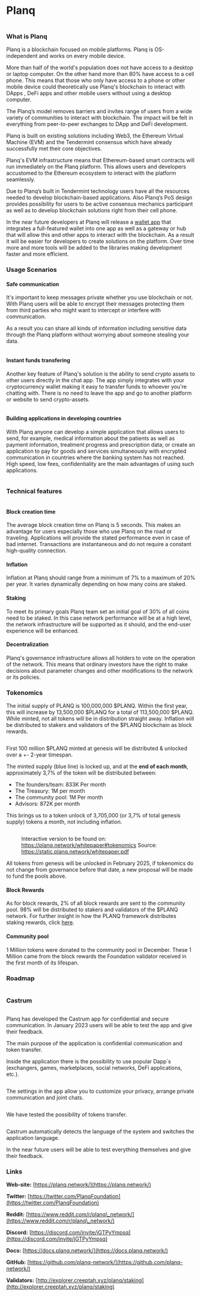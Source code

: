 # Planq

<figure><img src="../.gitbook/assets/image (1) (1).png" alt=""><figcaption></figcaption></figure>

### **What is Planq**

Planq is a blockchain focused on mobile platforms. Planq is OS-independent and works on every mobile device.

More than half of the world's population does not have access to a desktop or laptop computer. On the other hand more than 80% have access to a cell phone. This means that those who only have access to a phone or other mobile device could theoretically use Planq's blockchain to interact with DApps , DeFi apps and other mobile users without using a desktop computer.

The Planq’s model removes barriers and invites range of users from a wide variety of communities to interact with blockchain. The impact will be felt in everything from peer-to-peer exchanges to DApp and DeFi development.

Planq is built on existing solutions including Web3, the Ethereum Virtual Machine (EVM) and the Tendermint consensus which have already successfully met their core objectives.

Planq's EVM infrastructure means that Ethereum-based smart contracts will run immediately on the Planq platform. This allows users and developers accustomed to the Ethereum ecosystem to interact with the platform seamlessly.

Due to Planq’s built in Tendermint technology users have all the resources needed to develop blockchain-based applications. Also Planq’s PoS design provides possibility for users to be active consensus mechanics participant as well as to develop blockchain solutions right from their cell phone.

In the near future developers at Planq will release a [wallet app](https://play.google.com/store/apps/details?id=network.planq.castrum) that integrates a full-featured wallet into one app as well as a gateway or hub that will allow this and other apps to interact with the blockchain. As a result it will be easier for developers to create solutions on the platform. Over time more and more tools will be added to the libraries making development faster and more efficient.

### **Usage Scenarios** <a href="#daq5" id="daq5"></a>

#### **Safe communication** <a href="#euzz" id="euzz"></a>

It's important to keep messages private whether you use blockchain or not. With Planq users will be able to encrypt their messages protecting them from third parties who might want to intercept or interfere with communication.

As a result you can share all kinds of information including sensitive data through the Planq platform without worrying about someone stealing your data.

<figure><img src="https://img3.teletype.in/files/e3/35/e3354714-97be-4bf7-aef1-5784f3f332df.png" alt=""><figcaption></figcaption></figure>

#### **Instant funds transfering** <a href="#gaau" id="gaau"></a>

Another key feature of Planq's solution is the ability to send crypto assets to other users directly in the chat app. The app simply integrates with your cryptocurrency wallet making it easy to transfer funds to whoever you're chatting with. There is no need to leave the app and go to another platform or website to send crypto-assets.

<figure><img src="https://img3.teletype.in/files/21/6d/216d44e2-03f0-4ba3-b5f7-39181d495ea5.png" alt=""><figcaption></figcaption></figure>

#### **Building applications in developing countries** <a href="#9byn" id="9byn"></a>

With Planq anyone can develop a simple application that allows users to send, for example, medical information about the patients as well as payment information, treatment progress and prescription data; or create an application to pay for goods and services simultaneously with encrypted communication in countries where the banking system has not reached. High speed, low fees, confidentiality are the main advantages of using such applications.

<figure><img src="https://img1.teletype.in/files/47/12/47122cb7-8cc2-4421-a803-7afc473cd9c5.png" alt=""><figcaption></figcaption></figure>

### **Technical features** <a href="#zi84" id="zi84"></a>

<figure><img src="https://img1.teletype.in/files/80/83/8083978e-e950-4141-9a8c-7df29d3abd95.png" alt=""><figcaption></figcaption></figure>

#### Block creation time <a href="#dtqx" id="dtqx"></a>

The average block creation time on Planq is 5 seconds. This makes an advantage for users especially those who use Planq on the road or traveling. Applications will provide the stated performance even in case of bad internet. Transactions are instantaneous and do not require a constant high-quality connection.

#### **Inflation** <a href="#lxn4" id="lxn4"></a>

Inflation at Planq should range from a minimum of 7% to a maximum of 20% per year. It varies dynamically depending on how many coins are staked.

#### **Staking** <a href="#5zsw" id="5zsw"></a>

To meet its primary goals Planq team set an initial goal of 30% of all coins need to be staked. In this case network performance will be at a high level, the network infrastructure will be supported as it should, and the end-user experience will be enhanced.

#### **Decentralization** <a href="#0pv7" id="0pv7"></a>

Planq's governance infrastructure allows all holders to vote on the operation of the network. This means that ordinary investors have the right to make decisions about parameter changes and other modifications to the network or its policies.

### Tokenomics <a href="#5u1m" id="5u1m"></a>

The initial supply of PLANQ is 100,000,000 $PLANQ. Within the first year, this will increase by 13,500,000 $PLANQ for a total of 113,500,000 $PLANQ. While minted, not all tokens will be in distribution straight away. Inflation will be distributed to stakers and validators of the $PLANQ blockchain as block rewards.

<figure><img src="https://img2.teletype.in/files/58/19/5819998f-ef6c-4e0e-b28b-24123d6cbb1b.png" alt=""><figcaption></figcaption></figure>

First 100 million $PLANQ minted at genesis will be distributed & unlocked over a +- 2-year timespan.

The minted supply (blue line) is locked up, and at the **end of each month**, approximately 3,7% of the token will be distributed between:

* The founders/team: 833K Per month
* The Treasury: 1M per month
* The community pool: 1M Per month
* Advisors: 872K per month

This brings us to a token unlock of 3,705,000 (or 3,7% of total genesis supply) tokens a month, not including inflation.

<figure><img src="../.gitbook/assets/image.png" alt=""><figcaption><p>Interactive version to be found on: <a href="https://planq.network/whitepaper#tokenomics">https://planq.network/whitepaper#tokenomics</a> Source: <a href="https://static.planq.network/whitepaper.pdf">https://static.planq.network/whitepaper.pdf</a></p></figcaption></figure>

All tokens from genesis will be unlocked in February 2025, if tokenomics do not change from governance before that date, a new proposal will be made to fund the pools above.

#### **Block Rewards**

As for block rewards, 2% of all block rewards are sent to the community pool. 98% will be distributed to stakers and validators of the $PLANQ network. For further insight in how the PLANQ framework distributes staking rewards, click [here](https://docs.cosmos.network/main/modules/distribution#the-distribution-scheme).

#### **Community pool**

1 Million tokens were donated to the community pool in December. These 1 Million came from the block rewards the Foundation validator received in the first month of its lifespan.

### **Roadmap** <a href="#3ddt" id="3ddt"></a>

<figure><img src="https://img2.teletype.in/files/1b/af/1baf4ec3-8716-4de7-85f5-0b18486f9500.png" alt=""><figcaption></figcaption></figure>

### **Castrum** <a href="#szhn" id="szhn"></a>

<figure><img src="https://img3.teletype.in/files/e4/b2/e4b2e3e2-7d39-4e45-a132-09cfe238949d.png" alt=""><figcaption></figcaption></figure>

Planq has developed the Castrum app for confidential and secure communication. In January 2023 users will be able to test the app and give their feedback.

The main purpose of the application is confidential communication and token transfer.

Inside the application there is the possibility to use popular Dapp\`s (exchangers, games, marketplaces, social networks, DeFi applications, etc.).

<figure><img src="https://img3.teletype.in/files/e4/a0/e4a0d74b-16eb-4aec-94a7-fe835bb28c7d.png" alt=""><figcaption></figcaption></figure>

The settings in the app allow you to customize your privacy, arrange private communication and joint chats.

<figure><img src="https://img4.teletype.in/files/f8/7e/f87efe8d-37dc-4b8c-aac3-844d4f24ed7d.png" alt=""><figcaption></figcaption></figure>

We have tested the possibility of tokens transfer.

<figure><img src="https://img1.teletype.in/files/c0/d3/c0d368a4-7028-416e-98a9-d81d4ba9e86b.png" alt=""><figcaption></figcaption></figure>

Castrum automatically detects the language of the system and switches the application language.

In the near future users will be able to test everything themselves and give their feedback.

### Links <a href="#wk9x" id="wk9x"></a>

**Web-site:** [https://planq.network/](https://planq.network/)

**Twitter:** [https://twitter.com/PlanqFoundation](https://twitter.com/PlanqFoundation)

**Reddit:** [https://www.reddit.com/r/planq\_network/](https://www.reddit.com/r/planq\_network/)

**Discord:** [https://discord.com/invite/jGTPyYmpsq](https://discord.com/invite/jGTPyYmpsq)

**Docs:** [https://docs.planq.network/](https://docs.planq.network/)

**GitHub:** [https://github.com/planq-network/](https://github.com/planq-network/)

**Validators:** [http://explorer.creeptah.xyz/planq/staking](http://explorer.creeptah.xyz/planq/staking)
